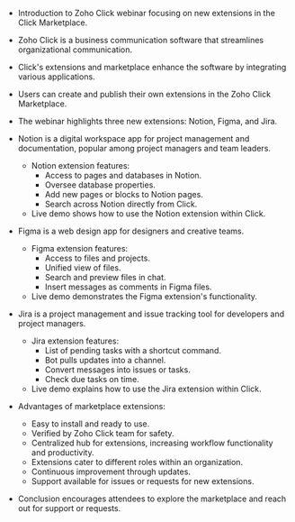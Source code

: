 - Introduction to Zoho Click webinar focusing on new extensions in the Click Marketplace.
- Zoho Click is a business communication software that streamlines organizational communication.
- Click's extensions and marketplace enhance the software by integrating various applications.
- Users can create and publish their own extensions in the Zoho Click Marketplace.
- The webinar highlights three new extensions: Notion, Figma, and Jira.
- Notion is a digital workspace app for project management and documentation, popular among project managers and team leaders.
  - Notion extension features:
    - Access to pages and databases in Notion.
    - Oversee database properties.
    - Add new pages or blocks to Notion pages.
    - Search across Notion directly from Click.
  - Live demo shows how to use the Notion extension within Click.

- Figma is a web design app for designers and creative teams.
  - Figma extension features:
    - Access to files and projects.
    - Unified view of files.
    - Search and preview files in chat.
    - Insert messages as comments in Figma files.
  - Live demo demonstrates the Figma extension's functionality.

- Jira is a project management and issue tracking tool for developers and project managers.
  - Jira extension features:
    - List of pending tasks with a shortcut command.
    - Bot pulls updates into a channel.
    - Convert messages into issues or tasks.
    - Check due tasks on time.
  - Live demo explains how to use the Jira extension within Click.

- Advantages of marketplace extensions:
  - Easy to install and ready to use.
  - Verified by Zoho Click team for safety.
  - Centralized hub for extensions, increasing workflow functionality and productivity.
  - Extensions cater to different roles within an organization.
  - Continuous improvement through updates.
  - Support available for issues or requests for new extensions.

- Conclusion encourages attendees to explore the marketplace and reach out for support or requests.